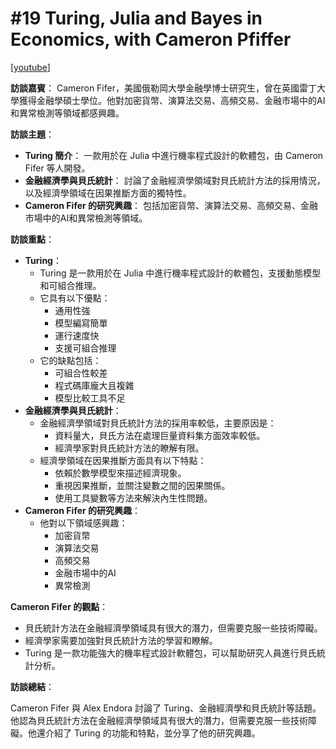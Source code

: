 # #19 Turing, Julia and Bayes in Economics, with Cameron Pfiffer

\[[youtube](https://www.youtube.com/watch?v=CggS5NOeHNk\&ab_channel=LearningBayesianStatistics)]

**訪談嘉賓**： Cameron Fifer，美國俄勒岡大學金融學博士研究生，曾在英國雷丁大學獲得金融學碩士學位。他對加密貨幣、演算法交易、高頻交易、金融市場中的AI和異常檢測等領域都感興趣。

**訪談主題**：

* **Turing 簡介**： 一款用於在 Julia 中進行機率程式設計的軟體包，由 Cameron Fifer 等人開發。
* **金融經濟學與貝氏統計**： 討論了金融經濟學領域對貝氏統計方法的採用情況，以及經濟學領域在因果推斷方面的獨特性。
* **Cameron Fifer 的研究興趣**： 包括加密貨幣、演算法交易、高頻交易、金融市場中的AI和異常檢測等領域。

**訪談重點**：

* **Turing**：
  * Turing 是一款用於在 Julia 中進行機率程式設計的軟體包，支援動態模型和可組合推理。
  * 它具有以下優點：
    * 通用性強
    * 模型編寫簡單
    * 運行速度快
    * 支援可組合推理
  * 它的缺點包括：
    * 可組合性較差
    * 程式碼庫龐大且複雜
    * 模型比較工具不足
* **金融經濟學與貝氏統計**：
  * 金融經濟學領域對貝氏統計方法的採用率較低，主要原因是：
    * 資料量大，貝氏方法在處理巨量資料集方面效率較低。
    * 經濟學家對貝氏統計方法的瞭解有限。
  * 經濟學領域在因果推斷方面具有以下特點：
    * 依賴於數學模型來描述經濟現象。
    * 重視因果推斷，並關注變數之間的因果關係。
    * 使用工具變數等方法來解決內生性問題。
* **Cameron Fifer 的研究興趣**：
  * 他對以下領域感興趣：
    * 加密貨幣
    * 演算法交易
    * 高頻交易
    * 金融市場中的AI
    * 異常檢測

**Cameron Fifer 的觀點**：

* 貝氏統計方法在金融經濟學領域具有很大的潛力，但需要克服一些技術障礙。
* 經濟學家需要加強對貝氏統計方法的學習和瞭解。
* Turing 是一款功能強大的機率程式設計軟體包，可以幫助研究人員進行貝氏統計分析。

**訪談總結**：

Cameron Fifer 與 Alex Endora 討論了 Turing、金融經濟學和貝氏統計等話題。他認為貝氏統計方法在金融經濟學領域具有很大的潛力，但需要克服一些技術障礙。他還介紹了 Turing 的功能和特點，並分享了他的研究興趣。
